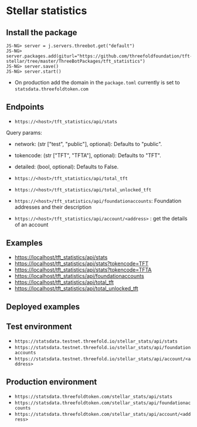 # Stellar statistics

## Install the package

```python3
JS-NG> server = j.servers.threebot.get("default")
JS-NG> server.packages.add(giturl="https://github.com/threefoldfoundation/tft-stellar/tree/master/ThreeBotPackages/tft_statistics")
JS-NG> server.save()
JS-NG> server.start()
```

- On production add the domain in the `package.toml` currently is set to `statsdata.threefoldtoken.com`

## Endpoints

- `https://<host>/tft_statistics/api/stats`

 Query params:

- network: (str ["test", "public"], optional): Defaults to "public".
- tokencode: (str ["TFT", "TFTA"], optional): Defaults to "TFT".
- detailed: (bool, optional): Defaults to False.

- `https://<host>/tft_statistics/api/total_tft`
- `https://<host>/tft_statistics/api/total_unlocked_tft`
- `https://<host>/tft_statistics/api/foundationaccounts`: Foundation addresses and their description
- `https://<host>/tft_statistics/api/account/<address>` : get the details of an account

## Examples

- <https://localhost/tft_statistics/api/stats>
- <https://localhost/tft_statistics/api/stats?tokencode=TFT>
- <https://localhost/tft_statistics/api/stats?tokencode=TFTA>
- <https://localhost/tft_statistics/api/foundationaccounts>
- <https://localhost/tft_statistics/api/total_tft>
- <https://localhost/tft_statistics/api/total_unlocked_tft>

## Deployed examples

## Test environment

- `https://statsdata.testnet.threefold.io/stellar_stats/api/stats`
- `https://statsdata.testnet.threefold.io/stellar_stats/api/foundationaccounts`
- `https://statsdata.testnet.threefold.io/stellar_stats/api/account/<address>`

## Production environment

- `https://statsdata.threefoldtoken.com/stellar_stats/api/stats`
- `https://statsdata.threefoldtoken.com/stellar_stats/api/foundationaccounts`
- `https://statsdata.threefoldtoken.com/stellar_stats/api/account/<address>`
